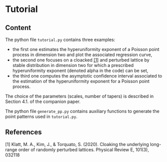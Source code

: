 # Tutorial

## Content
The python file ``tutorial.py`` contains three examples:

- the first one estimates the hyperuniformity exponent of a Poisson point process in dimension two and plot the associated regression curve,
- the second one focuses on a cloacked [[1]](#1) and perturbed lattice by stable distribution in dimension two for which a prescribed hyperuniformity exponent (denoted alpha in the code) can be set,
- the third one computes the asymptotic confidence interval associated to the estimation of the hyperuniformity exponent for a Poisson point process.
  
The choice of the parameters (scales, number of tapers) is described in Section 4.1. of the companion paper.

The python file ``generate_pp.py`` contains auxiliary functions to generate the point patterns used in ``tutorial.py``.

## References
<a id="1">[1]</a> 
Klatt, M. A., Kim, J., & Torquato, S. (2020). 
Cloaking the underlying long-range order of randomly perturbed lattices. 
Physical Review E, 101(3), 032118

